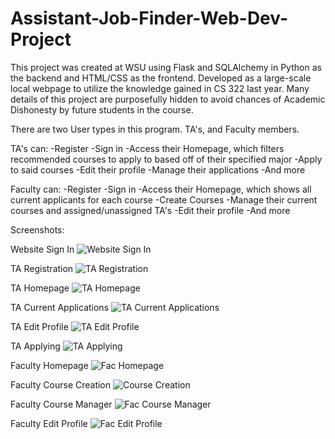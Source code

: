 # Assistant-Job-Finder-Web-Dev-Project

This project was created at WSU using Flask and SQLAlchemy in Python as the backend and HTML/CSS as the frontend.
Developed as a large-scale local webpage to utilize the knowledge gained in CS 322 last year.
Many details of this project are purposefully hidden to avoid chances of Academic Dishonesty by future students in the course.

There are two User types in this program. TA's, and Faculty members.

TA's can:
-Register
-Sign in
-Access their Homepage, which filters recommended courses to apply to based off of their specified major
-Apply to said courses
-Edit their profile
-Manage their applications
-And more

Faculty can:
-Register
-Sign in
-Access their Homepage, which shows all current applicants for each course
-Create Courses
-Manage their current courses and assigned/unassigned TA's
-Edit their profile
-And more

Screenshots:

Website Sign In
![Website Sign In](https://user-images.githubusercontent.com/47130618/109742322-b0148880-7b83-11eb-9475-074c9ef9e038.PNG)

TA Registration
![TA Registration](https://user-images.githubusercontent.com/47130618/109742320-b0148880-7b83-11eb-8fb8-55fde01d085e.PNG)

TA Homepage
![TA Homepage](https://user-images.githubusercontent.com/47130618/109742318-af7bf200-7b83-11eb-9b82-7cedff3865f2.PNG)

TA Current Applications
![TA Current Applications](https://user-images.githubusercontent.com/47130618/109742302-abe86b00-7b83-11eb-8070-0c7f41e104a0.PNG)

TA Edit Profile
![TA Edit Profile](https://user-images.githubusercontent.com/47130618/109742307-ad199800-7b83-11eb-8f6f-a96327310926.PNG)

TA Applying
![TA Applying](https://user-images.githubusercontent.com/47130618/109742315-aee35b80-7b83-11eb-9096-1a8b8e655d1b.PNG)

Faculty Homepage
![Fac Homepage](https://user-images.githubusercontent.com/47130618/109742314-aee35b80-7b83-11eb-96f1-001426442a41.PNG)

Faculty Course Creation
![Course Creation](https://user-images.githubusercontent.com/47130618/109742309-ad199800-7b83-11eb-92a0-31241f5992cf.PNG)

Faculty Course Manager
![Fac Course Manager](https://user-images.githubusercontent.com/47130618/109742311-adb22e80-7b83-11eb-8195-aa7ae446ad05.PNG)

Faculty Edit Profile
![Fac Edit Profile](https://user-images.githubusercontent.com/47130618/109742313-ae4ac500-7b83-11eb-97c1-f3f485f30cee.PNG)
